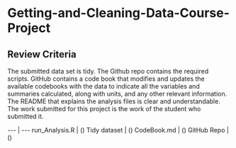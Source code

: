 # Getting-and-Cleaning-Data-Course-Project

## Review Criteria
The submitted data set is tidy.
The Github repo contains the required scripts.
GitHub contains a code book that modifies and updates the available codebooks with the data to indicate all the variables and summaries calculated, along with units, and any other relevant information.
The README that explains the analysis files is clear and understandable.
The work submitted for this project is the work of the student who submitted it.

--- | ---
run_Analysis.R | ()
Tidy dataset | ()
CodeBook.md | ()
GitHub Repo | ()
